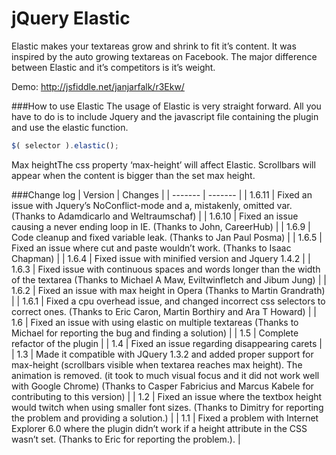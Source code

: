 jQuery Elastic
=======

Elastic makes your textareas grow and shrink to fit it’s content. It was inspired by the auto growing textareas on Facebook. The major difference between Elastic and it’s competitors is it’s weight.

Demo: http://jsfiddle.net/janjarfalk/r3Ekw/

###How to use Elastic
The usage of Elastic is very straight forward. All you have to do is to include Jquery and the javascript file containing the plugin and use the elastic function.

```js
$( selector ).elastic();
```

Max heightThe css property ‘max-height’ will affect Elastic. Scrollbars will appear when the content is bigger than the set max height.

###Change log
| Version | Changes |
| ------- | ------- |
| 1.6.11 |	Fixed an issue with Jquery’s NoConflict-mode and a, mistakenly, omitted var. (Thanks to Adamdicarlo and Weltraumschaf) |
| 1.6.10 |	Fixed an issue causing a never ending loop in IE. (Thanks to John, CareerHub) |
| 1.6.9 |	Code cleanup and fixed variable leak. (Thanks to Jan Paul Posma) |
| 1.6.5 |	Fixed an issue where cut and paste wouldn’t work. (Thanks to Isaac Chapman) |
| 1.6.4 |	Fixed issue with minified version and Jquery 1.4.2 |
| 1.6.3 |	Fixed issue with continuous spaces and words longer than the width of the textarea (Thanks to Michael A Maw, Eviltwinfletch and Jibum Jung) |
| 1.6.2 |	Fixed an issue with max height in Opera (Thanks to Martin Grandrath) |
| 1.6.1 |	Fixed a cpu overhead issue, and changed incorrect css selectors to correct ones. (Thanks to Eric Caron, Martin Borthiry and Ara T Howard) |
| 1.6 |	Fixed an issue with using elastic on multiple textareas (Thanks to Michael for reporting the bug and finding a solution) |
| 1.5 |	Complete refactor of the plugin |
| 1.4 |	Fixed an issue regarding disappearing carets |
| 1.3 |	Made it compatible with JQuery 1.3.2 and added proper support for max-height (scrollbars visible when textarea reaches max height). The animation is removed. (it took to much visual focus and it did not work well with Google Chrome) (Thanks to Casper Fabricius and Marcus Kabele for contributing to this version) |
| 1.2 |	Fixed an issue where the textbox height would twitch when using smaller font sizes. (Thanks to Dimitry for reporting the problem and providing a solution.) |
| 1.1 |	Fixed a problem with Internet Explorer 6.0 where the plugin didn’t work if a height attribute in the CSS wasn’t set. (Thanks to Eric for reporting the problem.). |
